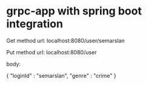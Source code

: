 # grpc-app with spring boot integration

Get method url: localhost:8080/user/semarslan

Put method
url: localhost:8080/user

body:

{
    "loginId" : "semarslan",
    "genre" : "crime"
}
